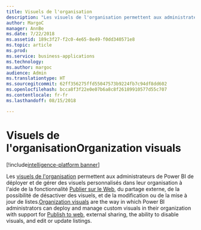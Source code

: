 ```yaml
---
title: Visuels de l'organisation
description: "Les visuels de l'organisation permettent aux administrateurs de Power BI de déployer et de gérer des visuels personnalisés dans leur organisation."
author: MargoC
manager: AnnBe
ms.date: 7/22/2018
ms.assetid: 189c3f27-f2c0-4e65-8e49-f0dd340571e8
ms.topic: article
ms.prod: 
ms.service: business-applications
ms.technology: 
ms.author: margoc
audience: Admin
ms.translationtype: HT
ms.sourcegitcommit: 62ff356275ffd55047573b9224fb7c94df8dd602
ms.openlocfilehash: bcca8f3f22e0e07b6a8c8f26189910577d55c707
ms.contentlocale: fr-fr
ms.lasthandoff: 08/15/2018

---
```

# <a name="organization-visuals"></a><span data-ttu-id="be960-103">Visuels de l'organisation</span><span class="sxs-lookup"><span data-stu-id="be960-103">Organization visuals</span></span>

[!include[intelligence-platform banner](../../includes/intelligence-platform.md)]



<span data-ttu-id="be960-104">Les [visuels de l'organisation](https://docs.microsoft.com/power-bi/power-bi-custom-visuals-organization) permettent aux administrateurs de Power BI de déployer et de gérer des visuels personnalisés dans leur organisation à l'aide de la fonctionnalité [Publier sur le Web](https://docs.microsoft.com/power-bi/service-publish-to-web), du partage externe, de la possibilité de désactiver des visuels, et de la modification ou de la mise à jour de listes.</span><span class="sxs-lookup"><span data-stu-id="be960-104">[Organization visuals](https://docs.microsoft.com/power-bi/power-bi-custom-visuals-organization) are the way in which Power BI administrators can deploy and manage custom visuals in their organization with support for [Publish to web](https://docs.microsoft.com/power-bi/service-publish-to-web), external sharing, the ability to disable visuals, and edit or update listings.</span></span>

